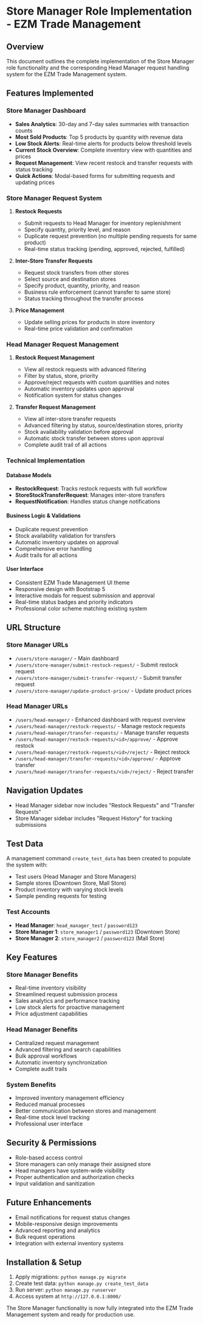 # Store Manager Role Implementation - EZM Trade Management

## Overview
This document outlines the complete implementation of the Store Manager role functionality and the corresponding Head Manager request handling system for the EZM Trade Management system.

## Features Implemented

### Store Manager Dashboard
- **Sales Analytics**: 30-day and 7-day sales summaries with transaction counts
- **Most Sold Products**: Top 5 products by quantity with revenue data
- **Low Stock Alerts**: Real-time alerts for products below threshold levels
- **Current Stock Overview**: Complete inventory view with quantities and prices
- **Request Management**: View recent restock and transfer requests with status tracking
- **Quick Actions**: Modal-based forms for submitting requests and updating prices

### Store Manager Request System
1. **Restock Requests**
   - Submit requests to Head Manager for inventory replenishment
   - Specify quantity, priority level, and reason
   - Duplicate request prevention (no multiple pending requests for same product)
   - Real-time status tracking (pending, approved, rejected, fulfilled)

2. **Inter-Store Transfer Requests**
   - Request stock transfers from other stores
   - Select source and destination stores
   - Specify product, quantity, priority, and reason
   - Business rule enforcement (cannot transfer to same store)
   - Status tracking throughout the transfer process

3. **Price Management**
   - Update selling prices for products in store inventory
   - Real-time price validation and confirmation

### Head Manager Request Management
1. **Restock Request Management**
   - View all restock requests with advanced filtering
   - Filter by status, store, priority
   - Approve/reject requests with custom quantities and notes
   - Automatic inventory updates upon approval
   - Notification system for status changes

2. **Transfer Request Management**
   - View all inter-store transfer requests
   - Advanced filtering by status, source/destination stores, priority
   - Stock availability validation before approval
   - Automatic stock transfer between stores upon approval
   - Complete audit trail of all actions

### Technical Implementation

#### Database Models
- **RestockRequest**: Tracks restock requests with full workflow
- **StoreStockTransferRequest**: Manages inter-store transfers
- **RequestNotification**: Handles status change notifications

#### Business Logic & Validations
- Duplicate request prevention
- Stock availability validation for transfers
- Automatic inventory updates on approval
- Comprehensive error handling
- Audit trails for all actions

#### User Interface
- Consistent EZM Trade Management UI theme
- Responsive design with Bootstrap 5
- Interactive modals for request submission and approval
- Real-time status badges and priority indicators
- Professional color scheme matching existing system

## URL Structure

### Store Manager URLs
- `/users/store-manager/` - Main dashboard
- `/users/store-manager/submit-restock-request/` - Submit restock request
- `/users/store-manager/submit-transfer-request/` - Submit transfer request
- `/users/store-manager/update-product-price/` - Update product prices

### Head Manager URLs
- `/users/head-manager/` - Enhanced dashboard with request overview
- `/users/head-manager/restock-requests/` - Manage restock requests
- `/users/head-manager/transfer-requests/` - Manage transfer requests
- `/users/head-manager/restock-requests/<id>/approve/` - Approve restock
- `/users/head-manager/restock-requests/<id>/reject/` - Reject restock
- `/users/head-manager/transfer-requests/<id>/approve/` - Approve transfer
- `/users/head-manager/transfer-requests/<id>/reject/` - Reject transfer

## Navigation Updates
- Head Manager sidebar now includes "Restock Requests" and "Transfer Requests"
- Store Manager sidebar includes "Request History" for tracking submissions

## Test Data
A management command `create_test_data` has been created to populate the system with:
- Test users (Head Manager and Store Managers)
- Sample stores (Downtown Store, Mall Store)
- Product inventory with varying stock levels
- Sample pending requests for testing

### Test Accounts
- **Head Manager**: `head_manager_test` / `password123`
- **Store Manager 1**: `store_manager1` / `password123` (Downtown Store)
- **Store Manager 2**: `store_manager2` / `password123` (Mall Store)

## Key Features

### Store Manager Benefits
- Real-time inventory visibility
- Streamlined request submission process
- Sales analytics and performance tracking
- Low stock alerts for proactive management
- Price adjustment capabilities

### Head Manager Benefits
- Centralized request management
- Advanced filtering and search capabilities
- Bulk approval workflows
- Automatic inventory synchronization
- Complete audit trails

### System Benefits
- Improved inventory management efficiency
- Reduced manual processes
- Better communication between stores and management
- Real-time stock level tracking
- Professional user interface

## Security & Permissions
- Role-based access control
- Store managers can only manage their assigned store
- Head managers have system-wide visibility
- Proper authentication and authorization checks
- Input validation and sanitization

## Future Enhancements
- Email notifications for request status changes
- Mobile-responsive design improvements
- Advanced reporting and analytics
- Bulk request operations
- Integration with external inventory systems

## Installation & Setup
1. Apply migrations: `python manage.py migrate`
2. Create test data: `python manage.py create_test_data`
3. Run server: `python manage.py runserver`
4. Access system at `http://127.0.0.1:8000/`

The Store Manager functionality is now fully integrated into the EZM Trade Management system and ready for production use.
